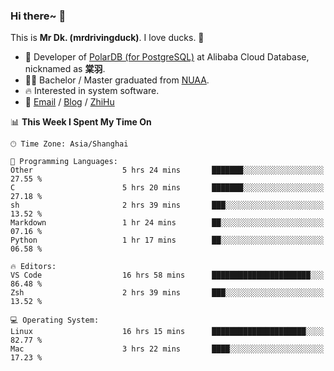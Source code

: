### Hi there~ 🫡

This is **Mr Dk. (mrdrivingduck)**. I love ducks. 🦆

- 🍊 Developer of [PolarDB (for PostgreSQL)](https://github.com/ApsaraDB/PolarDB-for-PostgreSQL) at Alibaba Cloud Database, nicknamed as **棠羽**.
- 👨‍🎓 Bachelor / Master graduated from [NUAA](https://en.wikipedia.org/wiki/Nanjing_University_of_Aeronautics_and_Astronautics).
- 🔥 Interested in system software.
- 🔗 [Email](mailto:mrdrivingduck@gmail.com) / [Blog](https://mrdrivingduck.github.io/blog/) / [ZhiHu](https://www.zhihu.com/people/zhang-jing-tang-78)

<!--START_SECTION:waka-->
📊 **This Week I Spent My Time On** 

```text
🕑︎ Time Zone: Asia/Shanghai

💬 Programming Languages: 
Other                    5 hrs 24 mins       ███████░░░░░░░░░░░░░░░░░░   27.55 % 
C                        5 hrs 20 mins       ███████░░░░░░░░░░░░░░░░░░   27.18 % 
sh                       2 hrs 39 mins       ███░░░░░░░░░░░░░░░░░░░░░░   13.52 % 
Markdown                 1 hr 24 mins        ██░░░░░░░░░░░░░░░░░░░░░░░   07.16 % 
Python                   1 hr 17 mins        ██░░░░░░░░░░░░░░░░░░░░░░░   06.58 % 

🔥 Editors: 
VS Code                  16 hrs 58 mins      ██████████████████████░░░   86.48 % 
Zsh                      2 hrs 39 mins       ███░░░░░░░░░░░░░░░░░░░░░░   13.52 % 

💻 Operating System: 
Linux                    16 hrs 15 mins      █████████████████████░░░░   82.77 % 
Mac                      3 hrs 22 mins       ████░░░░░░░░░░░░░░░░░░░░░   17.23 % 
```


<!--END_SECTION:waka-->

<!-- ![Mr Dk.'s GitHub Stats](https://github-readme-stats.vercel.app/api?username=mrdrivingduck&count_private&show_icons=true&theme=buefy) -->

<!-- ![Most Used Languages](https://github-readme-stats.vercel.app/api/top-langs/?username=mrdrivingduck&exclude_repo=mips32-CPU,snort-tcp-socket&theme=buefy&layout=compact&langs_count=10) -->


<!--
**mrdrivingduck/mrdrivingduck** is a ✨ _special_ ✨ repository because its `README.md` (this file) appears on your GitHub profile.

Here are some ideas to get you started:

- 🔭 I’m currently working on ...
- 🌱 I’m currently learning ...
- 👯 I’m looking to collaborate on ...
- 🤔 I’m looking for help with ...
- 💬 Ask me about ...
- 📫 How to reach me: ...
- 😄 Pronouns: ...
- ⚡ Fun fact: ...
-->
